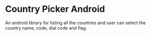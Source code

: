 # Country Picker Android
An android library for listing all the countries and user can select the country name, code, dial code and flag.
